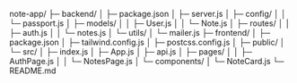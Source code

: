 note-app/
├─ backend/
│ ├─ package.json
│ ├─ server.js
│ ├─ config/
│ │ └─ passport.js
│ ├─ models/
│ │ ├─ User.js
│ │ └─ Note.js
│ ├─ routes/
│ │ ├─ auth.js
│ │ └─ notes.js
│ └─ utils/
│ └─ mailer.js
├─ frontend/
│ ├─ package.json
│ ├─ tailwind.config.js
│ ├─ postcss.config.js
│ ├─ public/
│ └─ src/
│ ├─ index.js
│ ├─ App.js
│ ├─ api.js
│ ├─ pages/
│ │ ├─ AuthPage.js
│ │ └─ NotesPage.js
│ └─ components/
│ └─ NoteCard.js
└─ README.md
